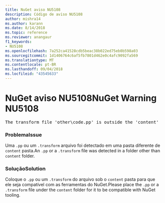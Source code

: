 ```yaml
---
title: NuGet aviso NU5108
description: Código de aviso NU5108
author: mishra14
ms.author: karann
ms.date: 8/14/2018
ms.topic: reference
ms.reviewer: anangaur
f1_keywords:
- NU5108
ms.openlocfilehash: 7a252ca41528cdb5beac38b022ed75eb0b598a03
ms.sourcegitcommit: 1d1406764c6af5fb7801d462e0c4afc9092fa569
ms.translationtype: MT
ms.contentlocale: pt-BR
ms.lasthandoff: 09/04/2018
ms.locfileid: "43545633"
---
```

# <a name="nuget-warning-nu5108"></a><span data-ttu-id="60198-103">NuGet aviso NU5108</span><span class="sxs-lookup"><span data-stu-id="60198-103">NuGet Warning NU5108</span></span>
<pre>The transform file 'other\code.pp' is outside the 'content' folder and hence will not be transformed during installation of this package. Move it into the 'content' folder.</pre>

### <a name="issue"></a><span data-ttu-id="60198-104">Problema</span><span class="sxs-lookup"><span data-stu-id="60198-104">Issue</span></span>

<span data-ttu-id="60198-105">Uma `.pp` ou um `.transform` arquivo foi detectado em uma pasta diferente de `content` pasta.</span><span class="sxs-lookup"><span data-stu-id="60198-105">An `.pp` or a `.transform` file was detected in a folder other than `content` folder.</span></span>


### <a name="solution"></a><span data-ttu-id="60198-106">Solução</span><span class="sxs-lookup"><span data-stu-id="60198-106">Solution</span></span>

<span data-ttu-id="60198-107">Coloque o `.pp` ou um `.transform` do arquivo sob o `content` pasta para que ele seja compatível com as ferramentas do NuGet.</span><span class="sxs-lookup"><span data-stu-id="60198-107">Please place the `.pp` or a `.transform`  file under the `content` folder for it to be compatible with NuGet tooling.</span></span>

